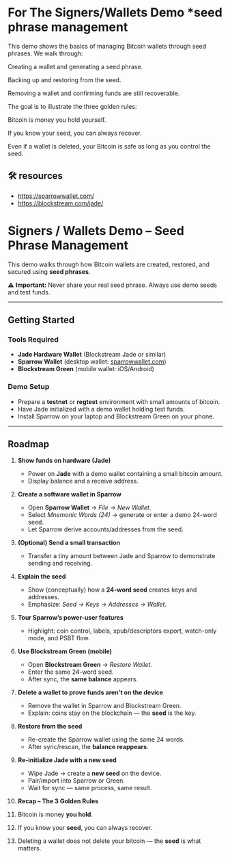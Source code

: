 
# For The Signers/Wallets Demo *seed phrase management

This demo shows the basics of managing Bitcoin wallets through seed phrases.
We walk through:

Creating a wallet and generating a seed phrase.

Backing up and restoring from the seed.

Removing a wallet and confirming funds are still recoverable.

The goal is to illustrate the three golden rules:

Bitcoin is money you hold yourself.

If you know your seed, you can always recover.

Even if a wallet is deleted, your Bitcoin is safe as long as you control the seed.

## 🛠 resources
- https://sparrowwallet.com/
- https://blockstream.com/jade/


# Signers / Wallets Demo – Seed Phrase Management

This demo walks through how Bitcoin wallets are created, restored, and secured using **seed phrases**.

⚠️ **Important:** Never share your real seed phrase. Always use demo seeds and test funds.

---

## Getting Started

### Tools Required
- **Jade Hardware Wallet** (Blockstream Jade or similar)
- **Sparrow Wallet** (desktop wallet: [sparrowwallet.com](https://sparrowwallet.com))
- **Blockstream Green** (mobile wallet: iOS/Android)

### Demo Setup
- Prepare a **testnet** or **regtest** environment with small amounts of bitcoin.  
- Have Jade initialized with a demo wallet holding test funds.  
- Install Sparrow on your laptop and Blockstream Green on your phone.  

---

## Roadmap

1. **Show funds on hardware (Jade)**
   - Power on **Jade** with a demo wallet containing a small bitcoin amount.
   - Display balance and a receive address.

2. **Create a software wallet in Sparrow**
   - Open **Sparrow Wallet** → *File → New Wallet*.
   - Select *Mnemonic Words (24)* → generate or enter a demo 24-word seed.
   - Let Sparrow derive accounts/addresses from the seed.

3. **(Optional) Send a small transaction**
   - Transfer a tiny amount between Jade and Sparrow to demonstrate sending and receiving.

4. **Explain the seed**
   - Show (conceptually) how a **24-word seed** creates keys and addresses.
   - Emphasize: *Seed → Keys → Addresses → Wallet*.

5. **Tour Sparrow’s power-user features**
   - Highlight: coin control, labels, xpub/descriptors export, watch-only mode, and PSBT flow.

6. **Use Blockstream Green (mobile)**
   - Open **Blockstream Green** → *Restore Wallet*.
   - Enter the same 24-word seed.
   - After sync, the **same balance** appears.

7. **Delete a wallet to prove funds aren’t on the device**
   - Remove the wallet in Sparrow and Blockstream Green.
   - Explain: coins stay on the blockchain — the **seed** is the key.

8. **Restore from the seed**
   - Re-create the Sparrow wallet using the same 24 words.
   - After sync/rescan, the **balance reappears**.

9. **Re-initialize Jade with a new seed**
   - Wipe Jade → create a **new seed** on the device.
   - Pair/import into Sparrow or Green.
   - Wait for sync — same process, same result.

10. **Recap – The 3 Golden Rules**
   1. Bitcoin is money **you hold**.  
   2. If you know your **seed**, you can always recover.  
   3. Deleting a wallet does not delete your bitcoin — the **seed** is what matters.
